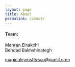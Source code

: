 ```yaml
---
layout: page
title: About
permalink: /about/
---
```


#### Team:  
Mehran Einakchi  
Behdad Bakhshinategh


[magicalmonstersco@gamil.com](mailto:magicalmonstersco@gamil.com)
